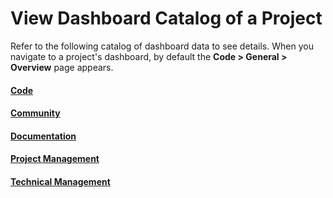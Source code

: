 # View Dashboard Catalog of a Project

Refer to the following catalog of dashboard data to see details. When you navigate to a project's dashboard, by default the **Code &gt; General &gt; Overview** page appears. 

#### [Code](code/)

#### [Community](community/)

#### [Documentation](documentation/)

#### [Project Management](project-management/)

#### [Technical Management](technical-management/)

